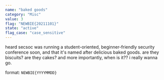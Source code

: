 ```yaml
---
name: "baked goods"
category: "Misc"
value: 3
flag: "NEWBIE{20211101}"
state: "active"
flag_case: "case_sensitive"
---
```


heard secsoc was running a student-oriented, beginner-friendly security conference soon, and that it's named after delicious baked goods. are they biscuits? are they cakes? and more importantly, when is it?? i really wanna go.

format: `NEWBIE{YYYYMMDD}`
